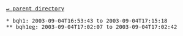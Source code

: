 <pre>
  <a href="../">&#x21b5; parent directory</a>
  
  * bqh1: 2003-09-04T16:53:43 to 2003-09-04T17:15:18
  ** bqh1e<a href="e">e</a>: 2003-09-04T17:02:07 to 2003-09-04T17:02:42
</pre>
